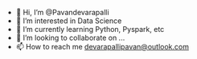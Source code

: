 - 👋 Hi, I’m @Pavandevarapalli
- 👀 I’m interested in Data Science
- 🌱 I’m currently learning Python, Pyspark, etc
- 💞️ I’m looking to collaborate on ...
- 📫 How to reach me devarapallipavan@outlook.com

<!---
Pavandevarapalli/Pavandevarapalli is a ✨ special ✨ repository because its `README.md` (this file) appears on your GitHub profile.
You can click the Preview link to take a look at your changes.
--->
